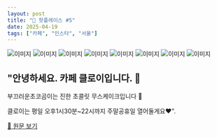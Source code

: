 ```yaml
---
layout: post
title: "📍 핫플레이스 #5"
date: 2025-04-19
tags: ["카페", "인스타", "서울"]
---
```


![이미지](/assets/images/-5-0.jpg)
![이미지](/assets/images/-5-1.jpg)
![이미지](/assets/images/-5-2.jpg)
![이미지](/assets/images/-5-3.jpg)
![이미지](/assets/images/-5-4.jpg)
![이미지](/assets/images/-5-5.jpg)
![이미지](/assets/images/-5-6.jpg)
![이미지](/assets/images/-5-7.jpg)

"안녕하세요. 카페 클로이입니다. 🙂
-

부끄러운초코곰이는 진한 초콜릿 무스케이크입니다 🐻 

클로이는 평일 오후1시30분~22시까지
  주말공휴일 열어둘게요♥️".

[🔗 원문 보기](https://www.instagram.com/p/DILICWKx4gY/)
